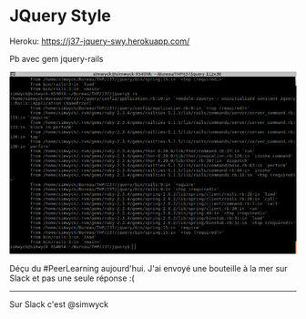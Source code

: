 # JQuery Style

Heroku: https://j37-jquery-swy.herokuapp.com/

Pb avec gem jquery-rails

![Erreur JQuery](/app/assets/images/jquery-error.png)

Déçu du #PeerLearning aujourd'hui. J'ai envoyé une bouteille à la mer sur Slack et pas une seule réponse :(

---

Sur Slack c'est @simwyck
